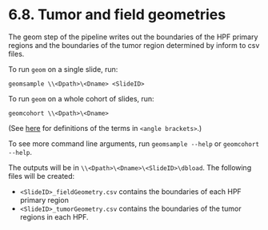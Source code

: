 # 6.8. Tumor and field geometries

The geom step of the pipeline writes out the boundaries of the HPF
primary regions and the boundaries of the tumor region determined
by inform to csv files.

To run `geom` on a single slide, run:
```
geomsample \\<Dpath>\<Dname> <SlideID>
```

To run `geom` on a whole cohort of slides, run:
```
geomcohort \\<Dpath>\<Dname>
```
(See [here](../../scans/docs/Definitions.md#43-definitions) for definitions
of the terms in `<angle brackets>`.)

To see more command line arguments, run `geomsample --help` or `geomcohort --help`.

The outputs will be in `\\<Dpath>\<Dname>\<SlideID>\dbload`.  The following files will
be created:
 - `<SlideID>_fieldGeometry.csv` contains the boundaries of each HPF primary region
 - `<SlideID>_tumorGeometry.csv` contains the boundaries of the tumor regions in each HPF.
